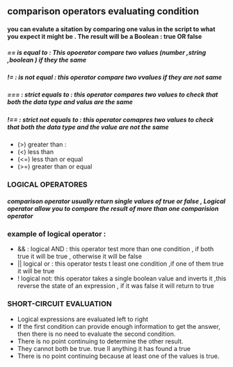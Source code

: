 ## comparison operators evaluating condition 
#### you can evalute a sitation by comparing one valus in the script to what you expect it might be . The result will be a Boolean : true OR false
##### == is equal to : This opoerator compare two values (number ,string ,boolean ) if they the same 
##### != : is not equal : this operator compare two vvalues if they are not same
##### === : strict equals to : this operator compares two values to check that both the data type and valus are the same 
##### !== : strict not equals to : this operator comapres  two values to check that both the data type and the value are not the same 
- (>) greater than :
- (<) less than 
- (<=) less than or equal 
- (>=) greater than or equal 


### LOGICAL OPERATORES
##### comparison operator usually return single values of true or false , Logical operator allow you to compare the result of more than one comparision operator 
### example of logical operator :
- && : logical AND : this operator test more than one condition , if both true it will be true , otherwise it will be false 
- || logical or : this operator tests t least one condition ,if one of them true it will be  true 
- ! logical not: this operator takes a single boolean value and inverts it ,this reverse the state of an expression , if it was false it will return to true 
### SHORT-CIRCUIT EVALUATION 
- Logical expressions are evaluated left to right
- If the first condition can provide enough information to get the answer, then there is no need to evaluate the second condition. 
- There is no point continuing to determine the other result. 
- They cannot both be true. 
true II anything it has found a true 
- There is no point continuing because at least one of the values is true. 

